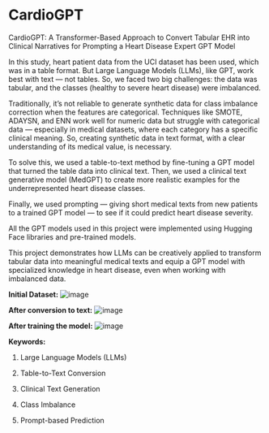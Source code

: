 # CardioGPT
CardioGPT: A Transformer-Based Approach to Convert Tabular EHR into Clinical Narratives for Prompting a Heart Disease Expert GPT Model

In this study, heart patient data from the UCI dataset has been used, which was in a table format. But Large Language Models (LLMs), like GPT, work best with text — not tables. So, we faced two big challenges: the data was tabular, and the classes (healthy to severe heart disease) were imbalanced.

Traditionally, it’s not reliable to generate synthetic data for class imbalance correction when the features are categorical. Techniques like SMOTE, ADAYSN, and ENN work well for numeric data but struggle with categorical data — especially in medical datasets, where each category has a specific clinical meaning. So, creating synthetic data in text format, with a clear understanding of its medical value, is necessary.

To solve this, we used a table-to-text method by fine-tuning a GPT model that turned the table data into clinical text. Then, we used a clinical text generative model (MedGPT) to create more realistic examples for the underrepresented heart disease classes.

Finally, we used prompting — giving short medical texts from new patients to a trained GPT model — to see if it could predict heart disease severity.

All the GPT models used in this project were implemented using Hugging Face libraries and pre-trained models.

This project demonstrates how LLMs can be creatively applied to transform tabular data into meaningful medical texts and equip a GPT model with specialized knowledge in heart disease, even when working with imbalanced data.

**Initial Dataset:**
![image](https://github.com/user-attachments/assets/94080208-65d8-4fa0-842f-7a17dd5d1de8)

**After conversion to text:**
![image](https://github.com/user-attachments/assets/4728dc42-61fa-469d-b7f0-7cd6bd46e537)

**After training the model:**
![image](https://github.com/user-attachments/assets/4a937cc1-8551-46fc-b97a-b6e2bb4013d2)

**Keywords:**
1. Large Language Models (LLMs)

2. Table-to-Text Conversion

3. Clinical Text Generation

4. Class Imbalance

5. Prompt-based Prediction
